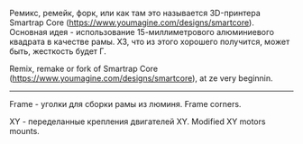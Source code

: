 Ремикс, ремейк, форк, или как там это называется 3D-принтера Smartrap Core (https://www.youmagine.com/designs/smartcore). Основная идея - использование 15-миллиметрового алюминиевого квадрата в качестве рамы. ХЗ, что из этого хорошего получится, может быть, жесткость будет Г.


Remix, remake or fork of Smartrap Core (https://www.youmagine.com/designs/smartcore), at ze very beginnin.

----

Frame - уголки для сборки рамы из люминя.  Frame corners.

XY - переделанные крепления двигателей XY. Modified XY motors mounts.
